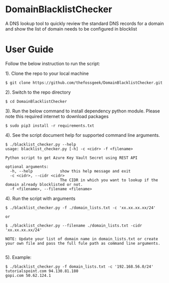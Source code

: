 # DomainBlacklistChecker
A DNS lookup tool to quickly review the standard DNS records for a domain and show the list of domain needs to be configured in blocklist

# User Guide

Follow the below instruction to run the script:

1). Clone the repo to your local machine

```
$ git clone https://github.com/thefossgeek/DomainBlacklistChecker.git
```

2). Switch to the repo directory

```
$ cd DomainBlacklistChecker
```

3). Run the below command to install dependency python module. Please note this required internet to download packages

```
$ sudo pip3 install -r requirements.txt
```

4). See the script document help for supported command line arguments.

```
$ ./blacklist_checker.py --help
usage: blacklist_checker.py [-h] -c <cidr> -f <filename>

Python script to get Azure Key Vault Secret using REST API

optional arguments:
  -h, --help            show this help message and exit
  -c <cidr>, --cidr <cidr>
                        The CIDR in which you want to lookup if the domain already blocklisted or not.
  -f <filename>, --filename <filename>
```

4). Run the script with arguments

```
$ ./blacklist_checker.py -f ./domain_lists.txt -c 'xx.xx.xx.xx/24'

or

$ ./blacklist_checker.py --filename ./domain_lists.txt -cidr 'xx.xx.xx.xx/24'

NOTE: Update your list of domain name in domain_lists.txt or create your own file and pass the full fule path as command line arguments.
 
```

5). Example:

```
$ ./blacklist_checker.py -f domain_lists.txt -c '192.168.56.0/24'
tutorialspoint.com 94.130.81.180
gopi.com 50.62.124.1
```

